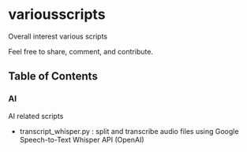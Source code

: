 # variousscripts

Overall interest various scripts

Feel free to share, comment, and contribute.

## Table of Contents

### AI

AI related scripts

-   transcript_whisper.py : split and transcribe audio files using Google Speech-to-Text Whisper API (OpenAI)
